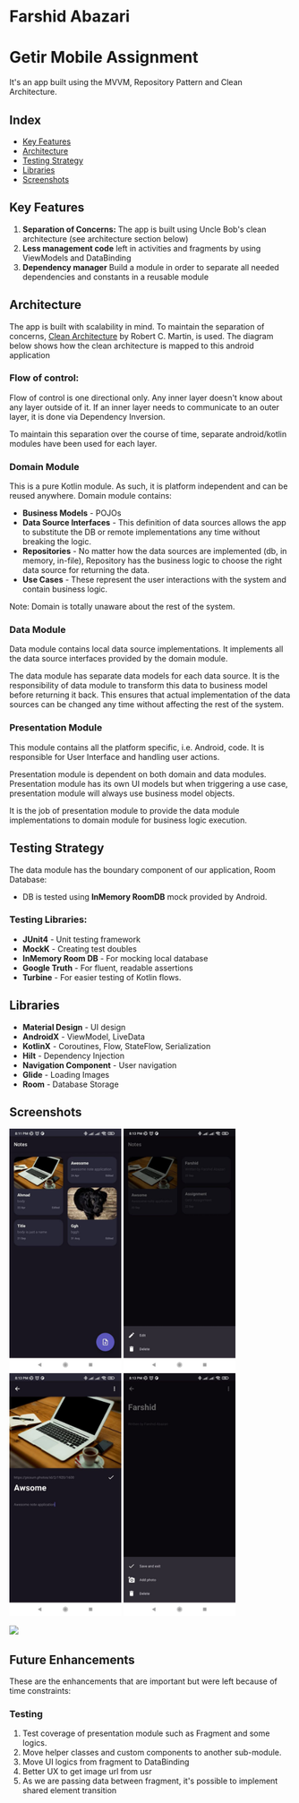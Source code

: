# Farshid Abazari

# Getir Mobile Assignment

It's an app built using the MVVM, Repository Pattern and Clean Architecture.

## Index

- [Key Features](#key-features)
- [Architecture](#architecture)
- [Testing Strategy](#testing-strategy)
- [Libraries](#libraries)
- [Screenshots](#Screenshots)

## Key Features
1. **Separation of Concerns:** The app is built using Uncle Bob's clean architecture (see architecture section below)
2. **Less management code** left in activities and fragments by using ViewModels and DataBinding
3. **Dependency manager** Build a module in order to separate all needed dependencies and constants in a reusable module

## Architecture
The app is built with scalability in mind. To maintain the separation of concerns, [Clean Architecture](https://blog.cleancoder.com/uncle-bob/2012/08/13/the-clean-architecture.html) by Robert C. Martin, is used. The diagram below shows how the clean architecture is mapped to this android application


### Flow of control:
Flow of control is one directional only. Any inner layer doesn't know about any layer outside of it. If an inner layer needs to communicate to an outer layer, it is done via Dependency Inversion.

To maintain this separation over the course of time, separate android/kotlin modules have been used for each layer.


### Domain Module

This is a pure Kotlin module. As such, it is platform independent and can be reused anywhere. Domain module contains:

- **Business Models** - POJOs
- **Data Source Interfaces** - This definition of data sources allows the app to substitute the DB or remote implementations any time without breaking the logic.
- **Repositories** - No matter how the data sources are implemented (db, in memory, in-file), Repository has the business logic to choose the right data source for returning the data.
- **Use Cases** - These represent the user interactions with the system and contain business logic.

Note: Domain is totally unaware about the rest of the system.

### Data Module

Data module contains local data source implementations. It implements all the data source interfaces provided by the domain module.

The data module has separate data models for each data source. It is the responsibility of data module to transform this data to business model before returning it back. This ensures that actual implementation of the data sources can be changed any time without affecting the rest of the system.


### Presentation Module
This module contains all the platform specific, i.e. Android, code. It is responsible for User Interface and handling user actions.

Presentation module is dependent on both domain and data modules. Presentation module has its own UI models but when triggering a use case, presentation module will always use business model objects.

It is the job of presentation module to provide the data module implementations to domain module for business logic execution.


## Testing Strategy

The data module has the boundary component of our application, Room Database:
- DB is tested using **InMemory RoomDB** mock provided by Android.


### Testing Libraries:
- **JUnit4** - Unit testing framework
- **MockK** - Creating test doubles
- **InMemory Room DB** - For mocking local database
- **Google Truth** - For fluent, readable assertions
- **Turbine** - For easier testing of Kotlin flows.


## Libraries

- **Material Design** - UI design
- **AndroidX** - ViewModel, LiveData
- **KotlinX** - Coroutines, Flow, StateFlow, Serialization
- **Hilt** -  Dependency Injection
- **Navigation Component** - User navigation
- **Glide** - Loading Images
- **Room** - Database Storage


## Screenshots

<img src="arts/list.jpeg" width=200>  <img src="arts/list_menu.jpeg" width=200>  <img src="arts/detail_with_image.jpeg" width=200> <img src="arts/note_menu.jpeg" width=200>

<img src="arts/screen_record.gif" width=360>


## Future Enhancements
These are the enhancements that are important but were left because of time constraints:

### Testing
1. Test coverage of presentation module such as Fragment and some logics.
2. Move helper classes and custom components to another sub-module.
3. Move UI logics from fragment to DataBinding
4. Better UX to get image url from usr
5. As we are passing data between fragment, it's possible to implement shared element transition

